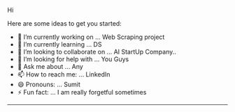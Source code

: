 
Hi

Here are some ideas to get you started:

 - 🔭 I’m currently working on ... Web Scraping project
 - 🌱 I’m currently learning ... DS
 - 👯 I’m looking to collaborate on ... AI StartUp Company..
 - 🤔 I’m looking for help with ... You Guys
 - 💬 Ask me about ... Any
 - 📫 How to reach me: ... LinkedIn
 - 😄 Pronouns: ... Sumit
 - ⚡ Fun fact: ...  I am really forgetful sometimes
 






















<hr>
